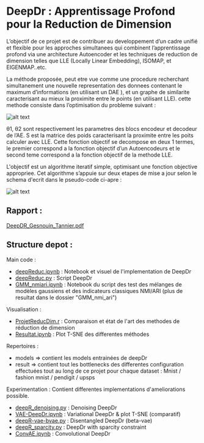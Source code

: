 # DeepDr : Apprentissage Profond pour la Reduction de Dimension

L’objectif de ce projet est de contribuer au developpement d’un cadre unifié et flexible pour les approches simultanees qui combinent l’apprentissage profond via une architecture Autoencoder et les techniques de
reduction de dimension telles que LLE (Locally Linear Embedding), ISOMAP, et EIGENMAP..etc.


La méthode proposée, peut etre vue comme une procedure recherchant simultanement une nouvelle representation des donnees contenant le maximum d’informations (en utilisant un DAE ), et un graphe de similarite caracterisant au mieux la proximite entre le points (en utilisant LLE). cette methode consiste dans l’optimisation du probleme suivant : 

![alt text](https://raw.githubusercontent.com/yannistannier/deepdr-dae-with-lle/master/images/1.png)


θ1, θ2 sont respectivement les parametres des blocs encodeur et decodeur de l’AE. S est la matrice des poids caracterisant la proximite entre les poits calculer avec LLE. Cette fonction objectif se decompose en deux
1
termes, le premier correspond a la fonction objectif d’un Autoencodeurs et le second teme correspond a la fonction objectif de la methode LLE.

L'objectif est un algorithme iteratif simple, optimisant une fonction objective appropriee. Cet algorithme s’appuie sur deux etapes de mise a jour selon le schema d'ecrit dans le pseudo-code ci-apre :

![alt text](https://raw.githubusercontent.com/yannistannier/deepdr-dae-with-lle/master/images/2.png)


## Rapport :

[DeepDR_Gesnouin_Tannier.pdf](https://raw.githubusercontent.com/yannistannier/deepdr-dae-with-lle/master/DeepDR_Gesnouin_Tannier.pdf)



## Structure depot :


Main code :  
- [deepReduc.ipynb](deepReduc.ipynb) : Notebook et visuel de l'implementation de DeepDr
- [deepReduc.py](deepReduc.py) : Script DeepDr
- [GMM_nmiari.ipynb](GMM_nmiari.ipynb) : Notebook du script des test des mélanges de modèles gaussiens et des indicateurs classiques NMI/ARI (plus de resultat dans le dossier "GMM_nmi_ari")


Visualisation :
- [ProjetReducDim.r](ProjetReducDim.r) : Comparaison et état de l'art des methodes de réduction de dimension
- [Resultat.ipynb](Resultat.ipynb) : Plot T-SNE des differentes méthodes


Repertoires :
- models => contient les models entrainées de deepDr
- result => contient tout les bottlenecks des differentes configuration effectuées tout au long de ce projet pour chaque dataset : Mnist / fashion mnist / pendigit / upsps


Experimentation : Contient differentes implementations d'ameliorations possible.
- [deepR_denoising.py](experimentation/deepR_denoising.py) : Denoising DeepDr
- [VAE-DeepDr.ipynb](experimentation/VAE.ipynb) : Variational DeepDr & plot T-SNE (comparatif)
- [deepR-vae-bvae.py](experimentation/deepR-vae-bvae.py) : Disentangled DeepDr (beta-vae)
- [deepR_sparcity.py](experimentation/deepR_sparcity.py) : DeepDr with sparcity constraint
- [ConvAE.ipynb](experimentation/ConvAE.ipynb) : Convolutional DeepDr
